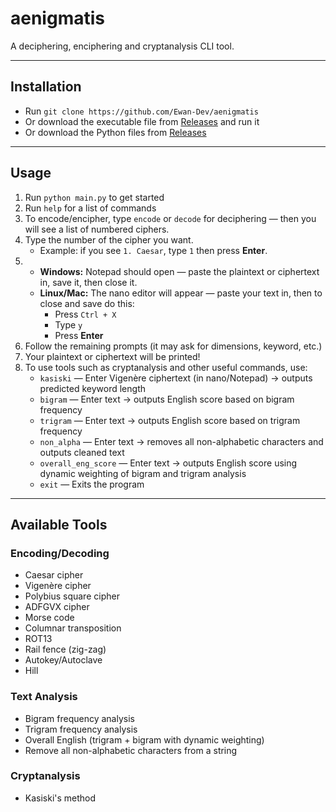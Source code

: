 # aenigmatis  
A deciphering, enciphering and cryptanalysis CLI tool.

---

## Installation  
- Run `git clone https://github.com/Ewan-Dev/aenigmatis`  
- Or download the executable file from [Releases](https://github.com/Ewan-Dev/aenigmatis/releases) and run it  
- Or download the Python files from [Releases](https://github.com/Ewan-Dev/aenigmatis/releases)

---

## Usage  
1. Run `python main.py` to get started  
2. Run `help` for a list of commands  
3. To encode/encipher, type `encode` or `decode` for deciphering — then you will see a list of numbered ciphers.  
4. Type the number of the cipher you want.  
   - Example: if you see `1. Caesar`, type `1` then press **Enter**.  
5.  
   - **Windows:** Notepad should open — paste the plaintext or ciphertext in, save it, then close it.  
   - **Linux/Mac:** The nano editor will appear — paste your text in, then to close and save do this:  
     - Press `Ctrl + X`  
     - Type `y`  
     - Press **Enter**  
6. Follow the remaining prompts (it may ask for dimensions, keyword, etc.)  
7. Your plaintext or ciphertext will be printed!  
8. To use tools such as cryptanalysis and other useful commands, use:  
   - `kasiski` — Enter Vigenère ciphertext (in nano/Notepad) → outputs predicted keyword length  
   - `bigram` — Enter text → outputs English score based on bigram frequency  
   - `trigram` — Enter text → outputs English score based on trigram frequency  
   - `non_alpha` — Enter text → removes all non-alphabetic characters and outputs cleaned text  
   - `overall_eng_score` — Enter text → outputs English score using dynamic weighting of bigram and trigram analysis  
   - `exit` — Exits the program  

---

## Available Tools  

### Encoding/Decoding  
- Caesar cipher  
- Vigenère cipher  
- Polybius square cipher  
- ADFGVX cipher  
- Morse code  
- Columnar transposition  
- ROT13  
- Rail fence (zig-zag)  
- Autokey/Autoclave  
- Hill

### Text Analysis  
- Bigram frequency analysis  
- Trigram frequency analysis  
- Overall English (trigram + bigram with dynamic weighting)  
- Remove all non-alphabetic characters from a string  

### Cryptanalysis  
- Kasiski's method  
